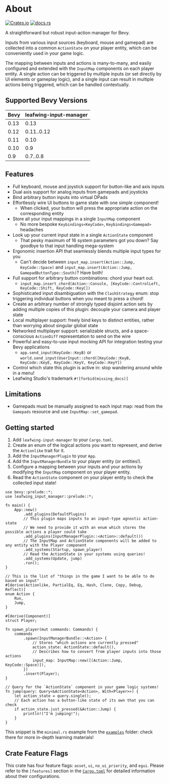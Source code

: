 # About

[![Crates.io](https://img.shields.io/crates/v/leafwing-input-manager.svg)](https://crates.io/crates/leafwing-input-manager)
[![docs.rs](https://img.shields.io/docsrs/leafwing-input-manager/latest)](https://docs.rs/leafwing-input-manager/latest)

A straightforward but robust input-action manager for Bevy.

Inputs from various input sources (keyboard, mouse and gamepad) are collected into a common `ActionState` on your player entity,
which can be conveniently used in your game logic.

The mapping between inputs and actions is many-to-many, and easily configured and extended with the `InputMap` components on each player entity.
A single action can be triggered by multiple inputs (or set directly by UI elements or gameplay logic),
and a single input can result in multiple actions being triggered, which can be handled contextually.

## Supported Bevy Versions

| Bevy | leafwing-input-manager |
|------|------------------------|
| 0.13 | 0.13                   |
| 0.12 | 0.11..0.12             |
| 0.11 | 0.10                   |
| 0.10 | 0.9                    |
| 0.9  | 0.7..0.8               |

## Features

- Full keyboard, mouse and joystick support for button-like and axis inputs
- Dual axis support for analog inputs from gamepads and joysticks
- Bind arbitrary button inputs into virtual DPads
- Effortlessly wire UI buttons to game state with one simple component!
  - When clicked, your button will press the appropriate action on the corresponding entity
- Store all your input mappings in a single `InputMap` component
  - No more bespoke `Keybindings<KeyCode>`, `Keybindings<Gamepad>` headaches
- Look up your current input state in a single `ActionState` component
  - That pesky maximum of 16 system parameters got you down? Say goodbye to that input handling mega-system
- Ergonomic insertion API that seamlessly blends multiple input types for you
  - Can't decide between `input_map.insert(Action::Jump, KeyCode::Space)` and `input_map.insert(Action::Jump, GamepadButtonType::South)`? Have both!
- Full support for arbitrary button combinations: chord your heart out.
  - `input_map.insert_chord(Action::Console, [KeyCode::ControlLeft, KeyCode::Shift, KeyCode::KeyC])`
- Sophisticated input disambiguation with the `ClashStrategy` enum: stop triggering individual buttons when you meant to press a chord!
- Create an arbitrary number of strongly typed disjoint action sets by adding multiple copies of this plugin: decouple your camera and player state
- Local multiplayer support: freely bind keys to distinct entities, rather than worrying about singular global state
- Networked multiplayer support: serializable structs, and a space-conscious `ActionDiff` representation to send on the wire
- Powerful and easy-to-use input mocking API for integration testing your Bevy applications
  - `app.send_input(KeyCode::KeyB)` or `world.send_input(UserInput::chord([KeyCode::KeyB, KeyCode::KeyE, KeyCode::KeyV, KeyCode::KeyY])`
- Control which state this plugin is active in: stop wandering around while in a menu!
- Leafwing Studio's trademark `#![forbid(missing_docs)]`

## Limitations

- Gamepads must be manually assigned to each input map: read from the `Gamepads` resource and use `InputMap::set_gamepad`.

## Getting started

1. Add `leafwing-input-manager` to your `Cargo.toml`.
2. Create an enum of the logical actions you want to represent, and derive the `Actionlike` trait for it.
3. Add the `InputManagerPlugin` to your `App`.
4. Add the `InputManagerBundle` to your player entity (or entities!).
5. Configure a mapping between your inputs and your actions by modifying the `InputMap` component on your player entity.
6. Read the `ActionState` component on your player entity to check the collected input state!

```rust, ignore
use bevy::prelude::*;
use leafwing_input_manager::prelude::*;

fn main() {
    App::new()
        .add_plugins(DefaultPlugins)
        // This plugin maps inputs to an input-type agnostic action-state
        // We need to provide it with an enum which stores the possible actions a player could take
        .add_plugins(InputManagerPlugin::<Action>::default())
        // The InputMap and ActionState components will be added to any entity with the Player component
        .add_systems(Startup, spawn_player)
        // Read the ActionState in your systems using queries!
        .add_systems(Update, jump)
        .run();
}

// This is the list of "things in the game I want to be able to do based on input"
#[derive(Actionlike, PartialEq, Eq, Hash, Clone, Copy, Debug, Reflect)]
enum Action {
    Run,
    Jump,
}

#[derive(Component)]
struct Player;

fn spawn_player(mut commands: Commands) {
    commands
        .spawn(InputManagerBundle::<Action> {
            // Stores "which actions are currently pressed"
            action_state: ActionState::default(),
            // Describes how to convert from player inputs into those actions
            input_map: InputMap::new([(Action::Jump, KeyCode::Space)]),
        })
        .insert(Player);
}

// Query for the `ActionState` component in your game logic systems!
fn jump(query: Query<&ActionState<Action>, With<Player>>) {
    let action_state = query.single();
    // Each action has a button-like state of its own that you can check
    if action_state.just_pressed(&Action::Jump) {
        println!("I'm jumping!");
    }
}
```

This snippet is the `minimal.rs` example from the [`examples`](https://github.com/Leafwing-Studios/leafwing-input-manager/tree/latest/examples) folder: check there for more in-depth learning materials!

## Crate Feature Flags

This crate has four feature flags: `asset`, `ui`, `no_ui_priority`, and `egui`.
Please refer to the `[features]` section in the [`Cargo.toml`](https://github.com/Leafwing-Studios/leafwing-input-manager/tree/latest/Cargo.toml) for detailed information about their configurations.
